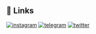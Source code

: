 
## 🔗 Links
[![instagram](https://img.shields.io/badge/instagram-E1306C?style=for-the-badge&logo=instagram&logoColor=white)](https://www.instagram.com/weebsupporter/)
[![telegram](https://img.shields.io/badge/telegram-229ED9?style=for-the-badge&logo=telegram&logoColor=white)](https://t.me/weeb_2d)
[![twitter](https://img.shields.io/badge/twitter-FF7433?style=for-the-badge&logo=twitter&logoColor=white)](https://twitter.com/weeb_2d)


